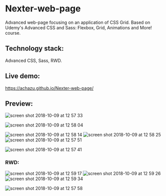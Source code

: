 # Nexter-web-page
Advanced web-page focusing on an application of CSS Grid. Based on
Udemy's Advanced CSS and Sass: Flexbox, Grid, Animations and More!
course.

## Technology stack: 
Advanced CSS, Sass, RWD.

## Live demo:
https://achazu.github.io/Nexter-web-page/

## Preview:
![screen shot 2018-10-09 at 12 57 33](https://user-images.githubusercontent.com/37018331/46665205-7c57f300-cbc3-11e8-9f7b-5dc558625322.png)


![screen shot 2018-10-09 at 12 58 04](https://user-images.githubusercontent.com/37018331/46665195-795d0280-cbc3-11e8-875d-57a3c2ff4538.png)

![screen shot 2018-10-09 at 12 58 14](https://user-images.githubusercontent.com/37018331/46665197-795d0280-cbc3-11e8-980d-c499e81112a9.png)
![screen shot 2018-10-09 at 12 58 25](https://user-images.githubusercontent.com/37018331/46665198-795d0280-cbc3-11e8-8453-d2b0b939f24a.png)
![screen shot 2018-10-09 at 12 57 51](https://user-images.githubusercontent.com/37018331/46665202-7c57f300-cbc3-11e8-9003-166779a6cdb6.png)

![screen shot 2018-10-09 at 12 57 41](https://user-images.githubusercontent.com/37018331/46665204-7c57f300-cbc3-11e8-9988-3545c483c0d4.png)
### RWD:



![screen shot 2018-10-09 at 12 59 17](https://user-images.githubusercontent.com/37018331/46665199-795d0280-cbc3-11e8-902f-c0135c7fc94a.png)
![screen shot 2018-10-09 at 12 59 26](https://user-images.githubusercontent.com/37018331/46665200-795d0280-cbc3-11e8-964f-6fd069692977.png)
![screen shot 2018-10-09 at 12 59 34](https://user-images.githubusercontent.com/37018331/46665201-79f59900-cbc3-11e8-9713-298e75beb93e.png)

![screen shot 2018-10-09 at 12 57 58](https://user-images.githubusercontent.com/37018331/46665203-7c57f300-cbc3-11e8-9960-76f2e5352c41.png)








